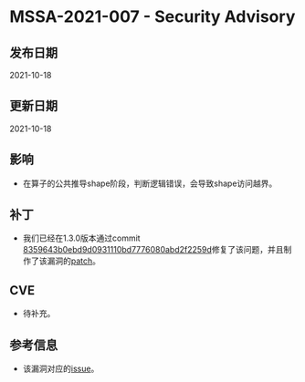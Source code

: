# MSSA-2021-007 - Security Advisory

## 发布日期

2021-10-18

## 更新日期

2021-10-18

## 影响

- 在算子的公共推导shape阶段，判断逻辑错误，会导致shape访问越界。

## 补丁

- 我们已经在1.3.0版本通过commit [8359643b0ebd9d0931110bd7776080abd2f2259d](https://gitee.com/mindspore/mindspore/commit/8359643b0ebd9d0931110bd7776080abd2f2259d)修复了该问题，并且制作了该漏洞的[patch](../cve_patch/mssa-2021-007.patch)。

## CVE

- 待补充。

## 参考信息

- 该漏洞对应的[issue](https://gitee.com/mindspore/mindspore/issues/I3SE2X)。
